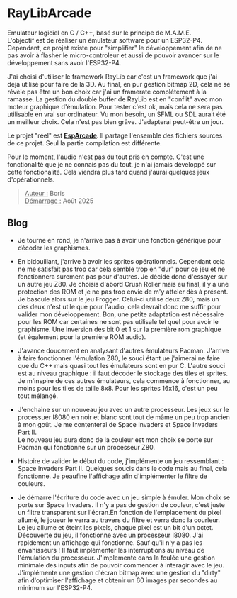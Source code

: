 
# RayLibArcade

Emulateur logiciel en C / C++, basé sur le principe de M.A.M.E.  
L'objectif est de réaliser un émulateur software pour un ESP32-P4. Cependant, ce projet existe pour "simplifier" le développement afin de ne pas avoir à flasher le micro-controleur et aussi de pouvoir avancer sur le développement sans avoir l'ESP32-P4.  

J'ai choisi d'utiliser le framework RayLib car c'est un framework que j'ai déjà utilisé pour faire de la 3D. Au final, en pur gestion bitmap 2D, cela ne se révèle pas être un bon choix car j'ai un framerate complétement à la ramasse. La gestion du double buffer de RayLib est en "conflit" avec mon moteur graphique d'émulation. Pour tester c'est ok, mais cela ne sera pas utilisable en vrai sur ordinateur. Vu mon besoin, un SFML ou SDL aurait été un meilleur choix. Cela n'est pas bien grâve. J'adapterai peut-être un jour.  

Le projet "réel" est **[EspArcade](https://github.com/BorisFR/EspArcade)**. Il partage l'ensemble des fichiers sources de ce projet. Seul la partie compilation est différente.

Pour le moment, l'audio n'est pas du tout pris en compte. C'est une fonctionalité que je ne connais pas du tout, je n'ai jamais développé sur cette fonctionalité. Cela viendra plus tard quand j'aurai quelques jeux d'opérationnels.  

> <ins>Auteur :</ins> Boris  
<ins>Démarrage :</ins> Août 2025  

## Blog

- Je tourne en rond, je n'arrive pas à avoir une fonction générique pour décoder les graphismes.  

- En bidouillant, j'arrive à avoir les sprites opérationnels. Cependant cela ne me satisfait pas trop car cela semble trop en "dur" pour ce jeu et ne fonctionnera surement pas pour d'autres.  Je décide donc d'essayer sur un autre jeu Z80. Je choisis d'abord Crush Roller mais eu final, il y a une protection des ROM et je ne pas trop envie de m'y atteler dès à présent. Je bascule alors sur le jeu Frogger. Celui-ci utilise deux Z80, mais un des deux n'est utile que pour l'audio, cela devrait donc me suffir pour valider mon développement.  Bon, une petite adaptation est nécessaire pour les ROM car certaines ne sont pas utilisale tel quel pour avoir le graphisme. Une inversion des bit 0 et 1 sur la première rom graphique (et également pour la première ROM audio).  

- J'avance doucement en analysant d'autres émulateurs Pacman. J'arrive à faire fonctionner l'émulation Z80, le souci étant ue j'aimerai ne faire que du C++ mais quasi tout les émulateurs sont en pur C. L'autre souci est au niveau graphique : il faut décoder le stockage des tiles et sprites. Je m'inspire de ces autres émulateurs, cela commence à fonctionner, au moins pour les tiles de taille 8x8. Pour les sprites 16x16, c'est un peu tout mélangé.  

- J'enchaine sur un nouveau jeu avec un autre processeur. Les jeux sur le processuer I8080 en noir et blanc sont tout de mâme un peu trop ancien à mon goût. Je me contenterai de Space Invaders et Space Invaders Part II.  
Le nouveau jeu aura donc de la couleur est mon choix se porte sur Pacman qui fonctionne sur un processeur Z80.  

- Histoire de valider le début du code, j'implémente un jeu ressemblant : Space Invaders Part II. Quelques soucis dans le code mais au final, cela fonctionne. Je peaufine l'affichage afin d'implémenter le filtre de couleurs.

- Je démarre l'écriture du code avec un jeu simple à émuler. Mon choix se porte sur Space Invaders. 
Il n'y a pas de gestion de couleur, c'est juste un filtre transparent sur l'écran.En fonction de l'emplacement du pixel allumé, le joueur le verra au travers du filtre et verra donc la courleur.  
Le jeu allume et éteint les pixels, chaque pixel est un bit d'un octet.  
Découverte du jeu, il fonctionne avec un processeur I8080. J'ai rapidement un affichage qui fonctionne. Sauf qu'il n'y a pas les envahisseurs ! Il faut implémenter les interruptions au niveau de l'émulation du processeur. J'implemente dans la foulée une gestion minimale des inputs afin de pouvoir commencer à interagir avec le jeu. J'implémente une gestion d'écran bitmap avec une gestion du "dirty" afin d'optimiser l'affichage et obtenir un 60 images par secondes au minimum sur l'ESP32-P4.